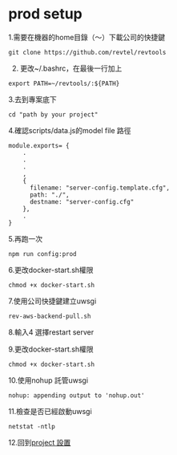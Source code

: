 # prod setup

1.需要在機器的home目錄（～）下載公司的快捷鍵

```text
git clone https://github.com/revtel/revtools
```

2. 更改~/.bashrc，在最後一行加上

```text
export PATH=~/revtools/:${PATH}
```

3.去到專案底下

```text
cd "path by your project"
```

4.確認scripts/data.js的model file 路徑

```text
module.exports= {
    .
    .
    .
    ,
    {
      filename: "server-config.template.cfg",
      path: "./",
      destname: "server-config.cfg"
    },
    .
}
```

5.再跑一次

```text
npm run config:prod
```

6.更改docker-start.sh權限

```text
chmod +x docker-start.sh 
```

7.使用公司快捷鍵建立uwsgi

```text
rev-aws-backend-pull.sh 
```

8.輸入4 選擇restart server

9.更改docker-start.sh權限

```text
chmod +x docker-start.sh 
```

10.使用nohup 託管uwsgi

```text
nohup: appending output to 'nohup.out'
```

11.檢查是否已經啟動uwsgi

```text
netstat -ntlp
```

12.回到[project 設置](./)


